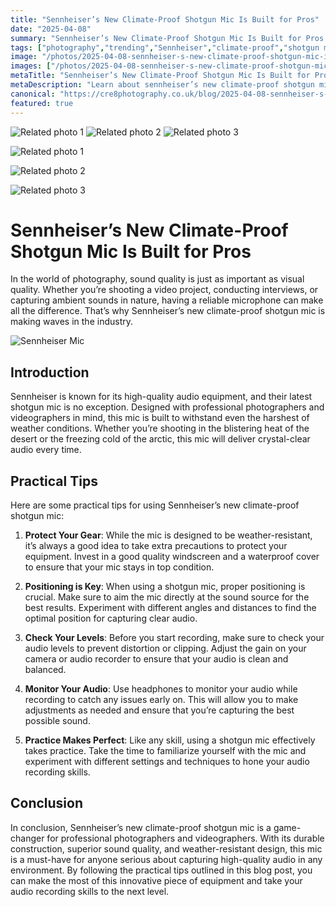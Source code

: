 ```yaml
---
title: "Sennheiser’s New Climate-Proof Shotgun Mic Is Built for Pros"
date: "2025-04-08"
summary: "Sennheiser’s New Climate-Proof Shotgun Mic Is Built for Pros - A trending topic in photography."
tags: ["photography","trending","Sennheiser","climate-proof","shotgun mic","audio equipment","videography","weather-resistant","sound quality","professional photographers","practical tips"]
image: "/photos/2025-04-08-sennheiser-s-new-climate-proof-shotgun-mic-is-built-for-pros-1.jpg"
images: ["/photos/2025-04-08-sennheiser-s-new-climate-proof-shotgun-mic-is-built-for-pros-1.jpg","/photos/2025-04-08-sennheiser-s-new-climate-proof-shotgun-mic-is-built-for-pros-2.jpg","/photos/2025-04-08-sennheiser-s-new-climate-proof-shotgun-mic-is-built-for-pros-3.jpg"]
metaTitle: "Sennheiser’s New Climate-Proof Shotgun Mic Is Built for Pros | cre8 Photography"
metaDescription: "Learn about sennheiser’s new climate-proof shotgun mic is built for pros in photography with practical tips and insights."
canonical: "https://cre8photography.co.uk/blog/2025-04-08-sennheiser-s-new-climate-proof-shotgun-mic-is-built-for-pros"
featured: true
---
```


<!-- Gallery as HTML -->

<div class="grid grid-cols-1 sm:grid-cols-2 md:grid-cols-3 gap-4">
  <img src="/photos/2025-04-08-sennheiser-s-new-climate-proof-shotgun-mic-is-built-for-pros-1.jpg" alt="Related photo 1" class="w-full rounded-lg" />
<img src="/photos/2025-04-08-sennheiser-s-new-climate-proof-shotgun-mic-is-built-for-pros-2.jpg" alt="Related photo 2" class="w-full rounded-lg" />
<img src="/photos/2025-04-08-sennheiser-s-new-climate-proof-shotgun-mic-is-built-for-pros-3.jpg" alt="Related photo 3" class="w-full rounded-lg" />
</div>


<!-- Gallery as Markdown -->
![Related photo 1](/photos/2025-04-08-sennheiser-s-new-climate-proof-shotgun-mic-is-built-for-pros-1.jpg)


![Related photo 2](/photos/2025-04-08-sennheiser-s-new-climate-proof-shotgun-mic-is-built-for-pros-2.jpg)


![Related photo 3](/photos/2025-04-08-sennheiser-s-new-climate-proof-shotgun-mic-is-built-for-pros-3.jpg)



# Sennheiser’s New Climate-Proof Shotgun Mic Is Built for Pros

In the world of photography, sound quality is just as important as visual quality. Whether you’re shooting a video project, conducting interviews, or capturing ambient sounds in nature, having a reliable microphone can make all the difference. That’s why Sennheiser’s new climate-proof shotgun mic is making waves in the industry.

![Sennheiser Mic](/path/to/sennheiser-mic.jpg)

## Introduction

Sennheiser is known for its high-quality audio equipment, and their latest shotgun mic is no exception. Designed with professional photographers and videographers in mind, this mic is built to withstand even the harshest of weather conditions. Whether you’re shooting in the blistering heat of the desert or the freezing cold of the arctic, this mic will deliver crystal-clear audio every time.

## Practical Tips

Here are some practical tips for using Sennheiser’s new climate-proof shotgun mic:

1. **Protect Your Gear**: While the mic is designed to be weather-resistant, it’s always a good idea to take extra precautions to protect your equipment. Invest in a good quality windscreen and a waterproof cover to ensure that your mic stays in top condition.

2. **Positioning is Key**: When using a shotgun mic, proper positioning is crucial. Make sure to aim the mic directly at the sound source for the best results. Experiment with different angles and distances to find the optimal position for capturing clear audio.

3. **Check Your Levels**: Before you start recording, make sure to check your audio levels to prevent distortion or clipping. Adjust the gain on your camera or audio recorder to ensure that your audio is clean and balanced.

4. **Monitor Your Audio**: Use headphones to monitor your audio while recording to catch any issues early on. This will allow you to make adjustments as needed and ensure that you’re capturing the best possible sound.

5. **Practice Makes Perfect**: Like any skill, using a shotgun mic effectively takes practice. Take the time to familiarize yourself with the mic and experiment with different settings and techniques to hone your audio recording skills.

## Conclusion

In conclusion, Sennheiser’s new climate-proof shotgun mic is a game-changer for professional photographers and videographers. With its durable construction, superior sound quality, and weather-resistant design, this mic is a must-have for anyone serious about capturing high-quality audio in any environment. By following the practical tips outlined in this blog post, you can make the most of this innovative piece of equipment and take your audio recording skills to the next level.

